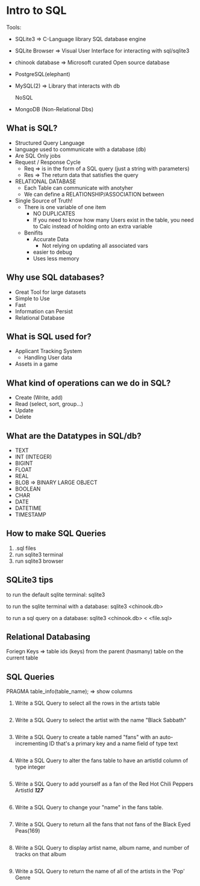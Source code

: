 # Intro to SQL

Tools:

- SQLite3 => C-Language library SQL database engine
- SQLite Browser => Visual User Interface for interacting with sql/sqlite3
- chinook database => Microsoft curated Open source database
- PostgreSQL(elephant)
- MySQL(2) => Library that interacts with db

  NoSQL
- MongoDB (Non-Relational Dbs)

## What is SQL?
  - Structured Query Language
  - language used to communicate with a database (db)
  - Are SQL Only jobs
  - Request / Response Cycle 
      - Req => is in the form of a SQL query (just a string with parameters)
      - Res => The return data that satisfies the query 
  - RELATIONAL DATABASE
    - Each Table can communicate with anotyher
    - We can define a RELATIONSHIP/ASSOCIATION between
  - Single Source of Truth!
    - There is one variable of one item
      - NO DUPLICATES
      - If you need to know how many Users exist in the table, you need to Calc instead of holding onto an extra variable
    - Benifits
      - Accurate Data
        - Not relying on updating all associated vars
      - easier to debug
      - Uses less memory

## Why use SQL databases?
  - Great Tool for large datasets
  - Simple to Use
  - Fast
  - Information can Persist
  - Relational Database

## What is SQL used for?
  - Applicant Tracking System
    - Handling User data
  - Assets in a game


## What kind of operations can we do in SQL?
  - Create (Write, add)
  - Read (select, sort, group...)
  - Update
  - Delete

## What are the Datatypes in SQL/db?
  - TEXT
  - INT (INTEGER)
  - BIGINT
  - FLOAT
  - REAL
  - BLOB => BINARY LARGE OBJECT
  - BOOLEAN
  - CHAR
  - DATE
  - DATETIME
  - TIMESTAMP


## How to make SQL Queries

1. .sql files
2. run sqlite3 terminal
3. run sqlite3 browser

## SQLite3 tips

to run the default sqlite terminal:
sqlite3

to run the sqlite terminal with a database:
sqlite3 <chinook.db>

to run a sql query on a database:
sqlite3 <chinook.db> < <file.sql>

## Relational Databasing

Foriegn Keys => table ids (keys) from the parent (hasmany) table on the current table

## SQL Queries

PRAGMA table_info(table_name); => show columns

1. Write a SQL Query to select all the rows in the artists table
```SQL

```

2. Write a SQL Query to select the artist with the name "Black Sabbath"
```SQL

```

3. Write a SQL Query to create a table named "fans" with an auto-incrementing ID that's a primary key and a name field of type text
```SQL

```


4. Write a SQL Query to alter the fans table to have an artistId column of type integer

```SQL

```

5. Write a SQL Query to add yourself as a fan of the Red Hot Chili Peppers ArtistId **_127_**

```SQL

```

6. Write a SQL Query to change your "name" in the fans table.

```SQL

```

7. Write a SQL Query to return all the fans that not fans of the Black Eyed Peas(169)

```SQL

```

8. Write a SQL Query to display artist name, album name, and number of tracks on that album

```SQL

```

9. Write a SQL Query to return the name of all of the artists in the 'Pop' Genre

```SQL

```
